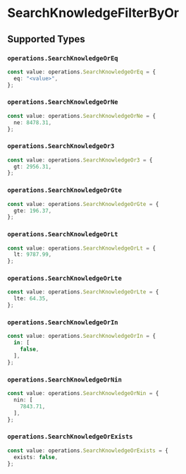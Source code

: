 # SearchKnowledgeFilterByOr


## Supported Types

### `operations.SearchKnowledgeOrEq`

```typescript
const value: operations.SearchKnowledgeOrEq = {
  eq: "<value>",
};
```

### `operations.SearchKnowledgeOrNe`

```typescript
const value: operations.SearchKnowledgeOrNe = {
  ne: 8478.31,
};
```

### `operations.SearchKnowledgeOr3`

```typescript
const value: operations.SearchKnowledgeOr3 = {
  gt: 2956.31,
};
```

### `operations.SearchKnowledgeOrGte`

```typescript
const value: operations.SearchKnowledgeOrGte = {
  gte: 196.37,
};
```

### `operations.SearchKnowledgeOrLt`

```typescript
const value: operations.SearchKnowledgeOrLt = {
  lt: 9787.99,
};
```

### `operations.SearchKnowledgeOrLte`

```typescript
const value: operations.SearchKnowledgeOrLte = {
  lte: 64.35,
};
```

### `operations.SearchKnowledgeOrIn`

```typescript
const value: operations.SearchKnowledgeOrIn = {
  in: [
    false,
  ],
};
```

### `operations.SearchKnowledgeOrNin`

```typescript
const value: operations.SearchKnowledgeOrNin = {
  nin: [
    7843.71,
  ],
};
```

### `operations.SearchKnowledgeOrExists`

```typescript
const value: operations.SearchKnowledgeOrExists = {
  exists: false,
};
```

